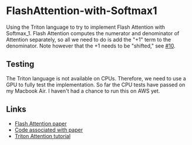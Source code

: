 # FlashAttention-with-Softmax1

Using the Triton language to try to implement Flash Attention with Softmax_1. 
Flash Attention computes the numerator and denominator of Attention separately, so all we need to do is add the "+1" term to the denominator.
Note however that the +1 needs to be "shifted," see [#10](https://github.com/softmax1/softmax1/issues/10).

## Testing
The Triton language is not available on CPUs.
Therefore, we need to use a GPU to fully test the implementation.
So far the CPU tests have passed on my Macbook Air.
I haven't had a chance to run this on AWS yet.

## Links
- [Flash Attention paper](https://arxiv.org/abs/2205.14135)
- [Code associated with paper](https://github.com/Dao-AILab/flash-attention/tree/main)
- [Triton Attention tutorial](https://triton-lang.org/main/getting-started/tutorials/06-fused-attention.html)
